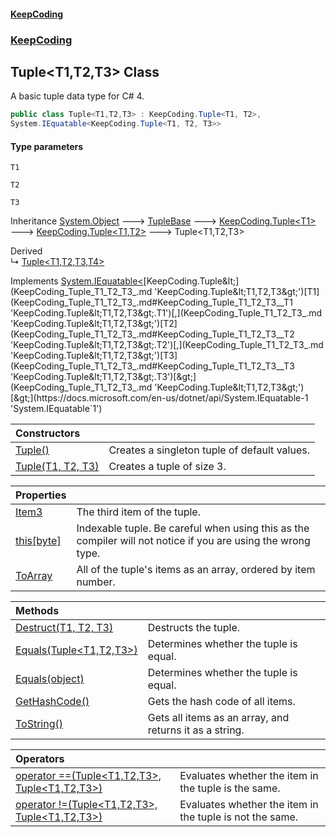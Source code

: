 #### [KeepCoding](index.md 'index')
### [KeepCoding](KeepCoding.md 'KeepCoding')
## Tuple&lt;T1,T2,T3&gt; Class
A basic tuple data type for C# 4.   
```csharp
public class Tuple<T1,T2,T3> : KeepCoding.Tuple<T1, T2>,
System.IEquatable<KeepCoding.Tuple<T1, T2, T3>>
```
#### Type parameters
<a name='KeepCoding_Tuple_T1_T2_T3__T1'></a>
`T1`  
  
<a name='KeepCoding_Tuple_T1_T2_T3__T2'></a>
`T2`  
  
<a name='KeepCoding_Tuple_T1_T2_T3__T3'></a>
`T3`  
  

Inheritance [System.Object](https://docs.microsoft.com/en-us/dotnet/api/System.Object 'System.Object') &#129106; [TupleBase](KeepCoding_TupleBase.md 'KeepCoding.TupleBase') &#129106; [KeepCoding.Tuple&lt;](KeepCoding_Tuple_T_.md 'KeepCoding.Tuple&lt;T&gt;')[T1](KeepCoding_Tuple_T1_T2_T3_.md#KeepCoding_Tuple_T1_T2_T3__T1 'KeepCoding.Tuple&lt;T1,T2,T3&gt;.T1')[&gt;](KeepCoding_Tuple_T_.md 'KeepCoding.Tuple&lt;T&gt;') &#129106; [KeepCoding.Tuple&lt;](KeepCoding_Tuple_T1_T2_.md 'KeepCoding.Tuple&lt;T1,T2&gt;')[T1](KeepCoding_Tuple_T1_T2_T3_.md#KeepCoding_Tuple_T1_T2_T3__T1 'KeepCoding.Tuple&lt;T1,T2,T3&gt;.T1')[,](KeepCoding_Tuple_T1_T2_.md 'KeepCoding.Tuple&lt;T1,T2&gt;')[T2](KeepCoding_Tuple_T1_T2_T3_.md#KeepCoding_Tuple_T1_T2_T3__T2 'KeepCoding.Tuple&lt;T1,T2,T3&gt;.T2')[&gt;](KeepCoding_Tuple_T1_T2_.md 'KeepCoding.Tuple&lt;T1,T2&gt;') &#129106; Tuple&lt;T1,T2,T3&gt;  

Derived  
&#8627; [Tuple&lt;T1,T2,T3,T4&gt;](KeepCoding_Tuple_T1_T2_T3_T4_.md 'KeepCoding.Tuple&lt;T1,T2,T3,T4&gt;')  

Implements [System.IEquatable&lt;](https://docs.microsoft.com/en-us/dotnet/api/System.IEquatable-1 'System.IEquatable`1')[KeepCoding.Tuple&lt;](KeepCoding_Tuple_T1_T2_T3_.md 'KeepCoding.Tuple&lt;T1,T2,T3&gt;')[T1](KeepCoding_Tuple_T1_T2_T3_.md#KeepCoding_Tuple_T1_T2_T3__T1 'KeepCoding.Tuple&lt;T1,T2,T3&gt;.T1')[,](KeepCoding_Tuple_T1_T2_T3_.md 'KeepCoding.Tuple&lt;T1,T2,T3&gt;')[T2](KeepCoding_Tuple_T1_T2_T3_.md#KeepCoding_Tuple_T1_T2_T3__T2 'KeepCoding.Tuple&lt;T1,T2,T3&gt;.T2')[,](KeepCoding_Tuple_T1_T2_T3_.md 'KeepCoding.Tuple&lt;T1,T2,T3&gt;')[T3](KeepCoding_Tuple_T1_T2_T3_.md#KeepCoding_Tuple_T1_T2_T3__T3 'KeepCoding.Tuple&lt;T1,T2,T3&gt;.T3')[&gt;](KeepCoding_Tuple_T1_T2_T3_.md 'KeepCoding.Tuple&lt;T1,T2,T3&gt;')[&gt;](https://docs.microsoft.com/en-us/dotnet/api/System.IEquatable-1 'System.IEquatable`1')  

| Constructors | |
| :--- | :--- |
| [Tuple()](KeepCoding_Tuple_T1_T2_T3__Tuple().md 'KeepCoding.Tuple&lt;T1,T2,T3&gt;.Tuple()') | Creates a singleton tuple of default values.<br/> |
| [Tuple(T1, T2, T3)](KeepCoding_Tuple_T1_T2_T3__Tuple(T1_T2_T3).md 'KeepCoding.Tuple&lt;T1,T2,T3&gt;.Tuple(T1, T2, T3)') | Creates a tuple of size 3.<br/> |

| Properties | |
| :--- | :--- |
| [Item3](KeepCoding_Tuple_T1_T2_T3__Item3.md 'KeepCoding.Tuple&lt;T1,T2,T3&gt;.Item3') | The third item of the tuple.<br/> |
| [this[byte]](KeepCoding_Tuple_T1_T2_T3__this_byte_.md 'KeepCoding.Tuple&lt;T1,T2,T3&gt;.this[byte]') | Indexable tuple. Be careful when using this as the compiler will not notice if you are using the wrong type.<br/> |
| [ToArray](KeepCoding_Tuple_T1_T2_T3__ToArray.md 'KeepCoding.Tuple&lt;T1,T2,T3&gt;.ToArray') | All of the tuple's items as an array, ordered by item number.<br/> |

| Methods | |
| :--- | :--- |
| [Destruct(T1, T2, T3)](KeepCoding_Tuple_T1_T2_T3__Destruct(T1_T2_T3).md 'KeepCoding.Tuple&lt;T1,T2,T3&gt;.Destruct(T1, T2, T3)') | Destructs the tuple.<br/> |
| [Equals(Tuple&lt;T1,T2,T3&gt;)](KeepCoding_Tuple_T1_T2_T3__Equals(KeepCoding_Tuple_T1_T2_T3_).md 'KeepCoding.Tuple&lt;T1,T2,T3&gt;.Equals(KeepCoding.Tuple&lt;T1,T2,T3&gt;)') | Determines whether the tuple is equal.<br/> |
| [Equals(object)](KeepCoding_Tuple_T1_T2_T3__Equals(object).md 'KeepCoding.Tuple&lt;T1,T2,T3&gt;.Equals(object)') | Determines whether the tuple is equal.<br/> |
| [GetHashCode()](KeepCoding_Tuple_T1_T2_T3__GetHashCode().md 'KeepCoding.Tuple&lt;T1,T2,T3&gt;.GetHashCode()') | Gets the hash code of all items.<br/> |
| [ToString()](KeepCoding_Tuple_T1_T2_T3__ToString().md 'KeepCoding.Tuple&lt;T1,T2,T3&gt;.ToString()') | Gets all items as an array, and returns it as a string.<br/> |

| Operators | |
| :--- | :--- |
| [operator ==(Tuple&lt;T1,T2,T3&gt;, Tuple&lt;T1,T2,T3&gt;)](KeepCoding_Tuple_T1_T2_T3__op_Equality(KeepCoding_Tuple_T1_T2_T3__KeepCoding_Tuple_T1_T2_T3_).md 'KeepCoding.Tuple&lt;T1,T2,T3&gt;.op_Equality(KeepCoding.Tuple&lt;T1,T2,T3&gt;, KeepCoding.Tuple&lt;T1,T2,T3&gt;)') | Evaluates whether the item in the tuple is the same.<br/> |
| [operator !=(Tuple&lt;T1,T2,T3&gt;, Tuple&lt;T1,T2,T3&gt;)](KeepCoding_Tuple_T1_T2_T3__op_Inequality(KeepCoding_Tuple_T1_T2_T3__KeepCoding_Tuple_T1_T2_T3_).md 'KeepCoding.Tuple&lt;T1,T2,T3&gt;.op_Inequality(KeepCoding.Tuple&lt;T1,T2,T3&gt;, KeepCoding.Tuple&lt;T1,T2,T3&gt;)') | Evaluates whether the item in the tuple is not the same.<br/> |
